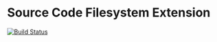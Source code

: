 Source Code Filesystem Extension
==================

[![Build Status](https://travis-ci.org/phpactor/source-code-filesystem-extension.svg?branch=master)](https://travis-ci.org/phpactor/source-code-filesystem-extension)

